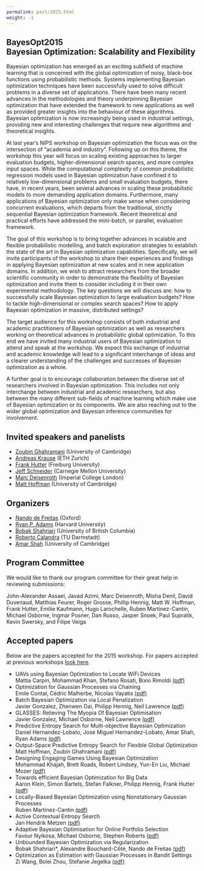 ```yaml
---
permalink: past/2015.html
weight: -1
---
```


BayesOpt2015<br>Bayesian Optimization: Scalability and Flexibility
------------------

Bayesian optimization has emerged as an exciting subfield of machine learning
that is concerned with the global optimization of noisy, black-box functions
using probabilistic methods. Systems implementing Bayesian optimization
techniques have been successfully used to solve difficult problems in a diverse
set of applications. There have been many recent advances in the methodologies
and theory underpinning Bayesian optimization that have extended the framework
to new applications as well as provided greater insights into the behaviour of
these algorithms. Bayesian optimization is now increasingly being used in
industrial settings, providing new and interesting challenges that require new
algorithms and theoretical insights.

At last year’s NIPS workshop on Bayesian optimization the focus was on the
intersection of “academia and industry”. Following up on this theme, the
workshop this year will focus on scaling existing approaches to larger
evaluation budgets, higher-dimensional search spaces, and more complex input
spaces. While the computational complexity of common probabilistic regression
models used in Bayesian optimization have confined it to relatively
low-dimensional problems and small evaluation budgets, there have, in recent
years, been several advances in scaling these probabilistic models to more
demanding application domains. Furthermore, many applications of Bayesian
optimization only make sense when considering concurrent evaluations, which
departs from the traditional, strictly sequential Bayesian optimization
framework. Recent theoretical and practical efforts have addressed the
mini-batch, or parallel, evaluation framework.

The goal of this workshop is to bring together advances in scalable and flexible
probabilistic modelling, and batch exploration strategies to establish the state
of the art in Bayesian optimization capabilities. Specifically, we will invite
participants of the workshop to share their experiences and findings in applying
Bayesian optimization at new scales and in new application domains. In addition,
we wish to attract researchers from the broader scientific community in order to
demonstrate the flexibility of Bayesian optimization and invite them to consider
including it in their own experimental methodology. The key questions we will
discuss are: how to successfully scale Bayesian optimization to large evaluation
budgets? How to tackle high-dimensional or complex search spaces? How to apply
Bayesian optimization in massive, distributed settings?

The target audience for this workshop consists of both industrial and academic
practitioners of Bayesian optimization as well as researchers working on
theoretical advances in probabilistic global optimization. To this end we have
invited many industrial users of Bayesian optimization to attend and speak at
the workshop. We expect this exchange of industrial and academic knowledge will
lead to a significant interchange of ideas and a clearer understanding of the
challenges and successes of Bayesian optimization as a whole.

A further goal is to encourage collaboration between the diverse set of
researchers involved in Bayesian optimization. This includes not only
interchange between industrial and academic researchers, but also between the
many different sub-fields of machine learning which make use of Bayesian
optimization or its components. We are also reaching out to the wider global
optimization and Bayesian inference communities for involvement.


Invited speakers and panelists
------------------

- [Zoubin Ghahramani](http://mlg.eng.cam.ac.uk/zoubin) (University of Cambridge)
- [Andreas Krause](http://las.ethz.ch/krausea.html) (ETH Zurich)
- [Frank Hutter](http://www2.informatik.uni-freiburg.de/~hutter/) (Freiburg University)
- [Jeff Schneider](https://www.cs.cmu.edu/~schneide/) (Carnegie Mellon University)
- [Marc Deisenroth](http://wp.doc.ic.ac.uk/sml/person/marc-deisenroth/) (Imperial College London)
- [Matt Hoffman](http://mlg.eng.cam.ac.uk/hoffmanm/) (University of Cambridge)


Organizers
------------------

- [Nando de Freitas](http://www.cs.ox.ac.uk/people/nando.defreitas/) (Oxford)
- [Ryan P. Adams](http://www.seas.harvard.edu/directory/rpa) (Harvard University)
- [Bobak Shahriari](http://cs.ubc.ca/~bshahr/) (University of British Columbia)
- [Roberto Calandra](http://www.ausy.tu-darmstadt.de/Team/RobertoCalandra) (TU Darmstadt)
- [Amar Shah](http://mlg.eng.cam.ac.uk/amar/) (University of Cambridge)


Program Committee
------------------

We would like to thank our program committee for their great help in reviewing
submissions:

John-Alexander Assael,
Javad Azimi,
Marc Deisenroth,
Misha Denil,
David Duvenaud,
Matthias Feurer,
Roger Grosse,
Phillip	Hennig,
Matt W. Hoffman,
Frank Hutter,
Emilie Kaufmann,
Hugo Larochelle,
Ruben Martinez-Cantin,
Michael	Osborne,
Ingmar Posner,
Dan	Russo,
Jasper Snoek,
Paul Supratik,
Kevin Swersky, and
Filipe Veiga


Accepted papers
------------------

Below are the papers accepted for the 2015 workshop. For papers accepted at
previous workshops [look here](/past/).

- UAVs using Bayesian Optimization to Locate WiFi Devices<br>
  Mattia Carpin, Mohammad Khan, Stefano Rosati, Bixio Rimoldi
  [(pdf)](papers/2015/carpin.pdf)
- Optimization for Gaussian Processes via Chaining<br>
  Emile Contal, Cédric Malherbe, Nicolas Vayatis
  [(pdf)](papers/2015/contal.pdf)
- Batch Bayesian Optimization via Local Penalization<br>
  Javier Gonzalez, Zhenwen Dai, Philipp Hennig, Neil Lawrence
  [(pdf)](papers/2015/gonzalez-batch.pdf)
- GLASSES: Relieving The Myopia Of Bayesian Optimisation<br>
  Javier Gonzalez, Michael Osborne, Neil Lawrence
  [(pdf)](papers/2015/gonzalez.pdf)
- Predictive Entropy Search for Multi-objective Bayesian Optimization<br>
  Daniel Hernandez-Lobato, Jose Miguel Hernandez-Lobato, Amar Shah, Ryan Adams
  [(pdf)](papers/2015/hernandez-lobato.pdf)
- Output-Space Predictive Entropy Search for Flexible Global Optimization<br>
  Matt Hoffman, Zoubin Ghahramani
  [(pdf)](papers/2015/hoffman.pdf)
- Designing Engaging Games Using Bayesian Optimization<br>
  Mohammad Khajah, Brett Roads, Robert Lindsey, Yun-En Liu, Michael Mozer
  [(pdf)](papers/2015/khajah.pdf)
- Towards efficient Bayesian Optimization for Big Data<br>
  Aaron Klein, Simon Bartels, Stefan Falkner, Philipp Hennig, Frank Hutter
  [(pdf)](papers/2015/klein.pdf)
- Locally-Biased Bayesian Optimization using Nonstationary Gaussian
  Processes<br>
  Ruben Martinez-Cantin
  [(pdf)](papers/2015/martinez-cantin.pdf)
- Active Contextual Entropy Search<br>
  Jan Hendrik Metzen
  [(pdf)](papers/2015/hendrik-metzen.pdf)
- Adaptive Bayesian Optimisation for Online Portfolio Selection<br>
  Favour Nyikosa, Michael Osborne, Stephen Roberts
  [(pdf)](papers/2015/nyikosa.pdf)
- Unbounded Bayesian Optimization via Regularization<br>
  Bobak Shahriari*, Alexandre Bouchard-Côté, Nando de Freitas
  [(pdf)](papers/2015/shahriari.pdf)
- Optimization as Estimation with Gaussian Processes in Bandit Settings<br>
  Zi Wang, Bolei Zhou, Stefanie Jegelka
  [(pdf)](papers/2015/wang.pdf)